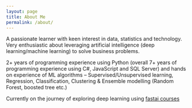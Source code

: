 ```yaml
---
layout: page
title: About Me
permalink: /about/
---
```


A passionate learner with keen interest in data, statistics and technology. Very enthusiastic about leveraging artificial intelligence (deep learning/machine learning) to solve business problems.

2+ years of programming experience using Python (overall 7+ years of programming experience using C#, JavaScript and SQL Server) and hands on experience of ML algorithms – Supervised/Unsupervised learning, Regression, Classification, Clustering & Ensemble modelling (Random Forest, boosted tree etc.)

Currently on the journey of exploring deep learning using [fastai courses](https://www.fast.ai/)
